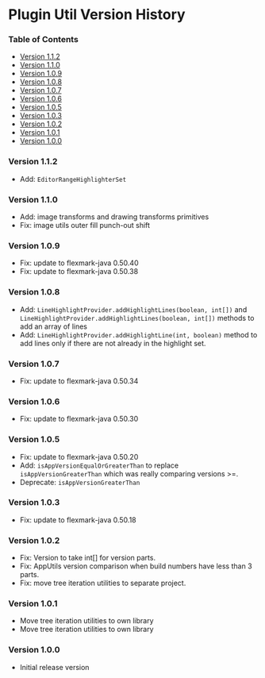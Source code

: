 # Plugin Util Version History

[TOC]: #

### Table of Contents
- [Version 1.1.2](#version-112)
- [Version 1.1.0](#version-110)
- [Version 1.0.9](#version-109)
- [Version 1.0.8](#version-108)
- [Version 1.0.7](#version-107)
- [Version 1.0.6](#version-106)
- [Version 1.0.5](#version-105)
- [Version 1.0.3](#version-103)
- [Version 1.0.2](#version-102)
- [Version 1.0.1](#version-101)
- [Version 1.0.0](#version-100)


### Version 1.1.2

* Add: `EditorRangeHighlighterSet`

### Version 1.1.0

* Add: image transforms and drawing transforms primitives
* Fix: image utils outer fill punch-out shift

### Version 1.0.9

* Fix: update to flexmark-java 0.50.40
* Fix: update to flexmark-java 0.50.38

### Version 1.0.8

* Add: `LineHighlightProvider.addHighlightLines(boolean, int[])` and
  `LineHighlightProvider.addHighlightLines(boolean, int[])` methods to add an array of lines
* Add: `LineHighlightProvider.addHighlightLine(int, boolean)` method to add lines only if there
  are not already in the highlight set.

### Version 1.0.7

* Fix: update to flexmark-java 0.50.34

### Version 1.0.6

* Fix: update to flexmark-java 0.50.30

### Version 1.0.5

* Fix: update to flexmark-java 0.50.20
* Add: `isAppVersionEqualOrGreaterThan` to replace `isAppVersionGreaterThan` which was really
  comparing versions >=.
* Deprecate: `isAppVersionGreaterThan`

### Version 1.0.3

* Fix: update to flexmark-java 0.50.18

### Version 1.0.2

* Fix: Version to take int[] for version parts.
* Fix: AppUtils version comparison when build numbers have less than 3 parts.
* Fix: move tree iteration utilities to separate project.

### Version 1.0.1

* Move tree iteration utilities to own library
* Move tree iteration utilities to own library

### Version 1.0.0

* Initial release version

